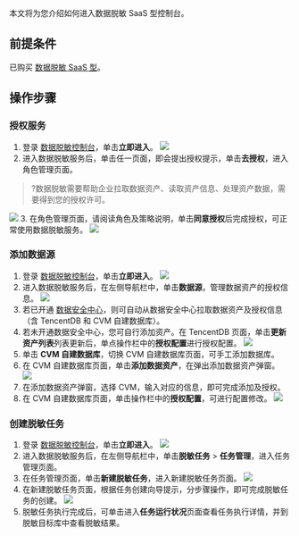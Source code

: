 
本文将为您介绍如何进入数据脱敏 SaaS 型控制台。

## 前提条件
已购买 [数据脱敏 SaaS 型](https://cloud.tencent.com/document/product/882/20024#.E6.95.B0.E6.8D.AE.E8.84.B1.E6.95.8F-saas-.E5.9E.8B)。

## 操作步骤
### 授权服务
1. 登录 [数据脱敏控制台](https://console.cloud.tencent.com/dmask)，单击**立即进入**。
![](https://main.qcloudimg.com/raw/60a319796a70211e29bfcba394e2f7e7.png)
2. 进入数据脱敏服务后，单击任一页面，即会提出授权提示，单击**去授权**，进入角色管理页面。
>?数据脱敏需要帮助企业拉取数据资产、读取资产信息、处理资产数据，需要得到您的授权许可。
>
![](https://main.qcloudimg.com/raw/2caf51b7963a072abfc82d7dedc1cae3.png)
3. 在角色管理页面，请阅读角色及策略说明，单击**同意授权**后完成授权，可正常使用数据脱敏服务。
![](https://main.qcloudimg.com/raw/b73c1157403b4848bcdcbf130a422cf5.png)

### 添加数据源
1. 登录 [数据脱敏控制台](https://console.cloud.tencent.com/dmask)，单击**立即进入**。
![](https://main.qcloudimg.com/raw/60a319796a70211e29bfcba394e2f7e7.png)
2. 进入数据脱敏服务后，在左侧导航栏中，单击**数据源**，管理数据资产的授权信息。
![](https://main.qcloudimg.com/raw/1dff53b6a0726da1ca7ab21c2437498a.png)
3. 若已开通 [数据安全中心](https://cloud.tencent.com/document/product/1087/35082)，则可自动从数据安全中心拉取数据资产及授权信息（含 TencentDB 和 CVM 自建数据库）。
4. 若未开通数据安全中心，您可自行添加资产。在 TencentDB 页面，单击**更新资产列表**列表更新后，单点操作栏中的**授权配置**进行授权配置。
![](https://main.qcloudimg.com/raw/37cddc4b7c6cafb67bfd865162101cd4.png)
5. 单击 **CVM 自建数据库**，切换 CVM 自建数据库页面，可手工添加数据库。
6. 在 CVM 自建数据库页面，单击**添加数据资产**，在弹出添加数据资产弹窗。
![](https://main.qcloudimg.com/raw/6c6cf95cc8273384ca876f61752b4d36.png)
7. 在添加数据资产弹窗，选择 CVM，输入对应的信息，即可完成添加及授权。
8. 在 CVM 自建数据库页面，单击操作栏中的**授权配置**，可进行配置修改。
![](https://main.qcloudimg.com/raw/bb94f63311d80fd628e8f8d09761290c.png)

### 创建脱敏任务
1. 登录 [数据脱敏控制台](https://console.cloud.tencent.com/dmask)，单击**立即进入**。
![](https://main.qcloudimg.com/raw/60a319796a70211e29bfcba394e2f7e7.png)
2. 进入数据脱敏服务后，在左侧导航栏中，单击**脱敏任务** > **任务管理**，进入任务管理页面。
3. 在任务管理页面，单击**新建脱敏任务**，进入新建脱敏任务页面。
![](https://main.qcloudimg.com/raw/9cd7ead63428b33ec99bafd7315f458d.png)
4. 在新建脱敏任务页面，根据任务创建向导提示，分步骤操作，即可完成脱敏任务的创建。
![](https://main.qcloudimg.com/raw/6e980e83077bd37393eebd83e6c85b35.png)
5. 脱敏任务执行完成后，可单击进入**任务运行状况**页面查看任务执行详情，并到脱敏目标库中查看脱敏结果。
